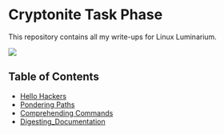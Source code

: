 # Cryptonite Task Phase

This repository contains all my write-ups for Linux Luminarium.

![](https://i.imgur.com/QevQHmx.png)

## Table of Contents
- [Hello Hackers](./LinuxLuminarium/HelloHackers.md)
- [Pondering Paths](./LinuxLuminarium/Pondering_Paths.md)
- [Comprehending Commands](./LinuxLuminarium/Comprehending_Commands.md)
- [Digesting_Documentation](./LinuxLuminarium/Digesting_Documentation.md)